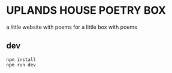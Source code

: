 UPLANDS HOUSE POETRY BOX
========================

a little website with poems for a little box with poems

## dev

    npm install
    npm run dev
